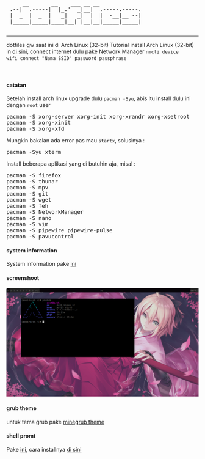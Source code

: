 <pre>
     __       __    ___ __ __             
 .--|  .-----|  |_.'  _|__|  .-----.-----.
 |  _  |  _  |   _|   _|  |  |  -__|__ --|
 |_____|_____|____|__| |__|__|_____|_____|
                                          
</pre>
---
dotfiles gw saat ini di Arch Linux (32-bit)
Tutorial install Arch Linux (32-bit) in <a href="https://fnlqxz.my.id/blog/posts/panduan-install-arch-linux.html">di sini</a>, connect internet dulu pake Network Manager <code>nmcli device wifi connect "Nama SSID" password passphrase</code>
<br><br><br>
<h4>catatan</h4>
Setelah install arch linux upgrade dulu <code>pacman -Syu</code>, abis itu install dulu ini dengan <code>root</code> user
<pre>
pacman -S xorg-server xorg-init xorg-xrandr xorg-xsetroot
pacman -S xorg-xinit
pacman -S xorg-xfd
</pre>
Mungkin bakalan ada error pas mau <code>startx</code>, solusinya :
<pre>
pacman -Syu xterm
</pre>
Install beberapa aplikasi yang di butuhin aja, misal :
<pre>
pacman -S firefox
pacman -S thunar
pacman -S mpv
pacman -S git
pacman -S wget
pacman -S feh
pacman -S NetworkManager
pacman -S nano
pacman -S vim
pacman -S pipewire pipewire-pulse
pacman -S pavucontrol
</pre>
<h4>system information</h4>
System information pake <a href="https://github.com/dylanaraps/pfetch">ini</a>
<h4>screenshoot</h4>
<img src="https://raw.githubusercontent.com/febnug/dotfiles/main/screenshoot/ss.png"/>
<h4>grub theme</h4>
untuk tema grub pake <a href="https://github.com/Lxtharia/minegrub-theme">minegrub theme</a>
<h4>shell promt</h4>
<p>Pake <a href="https://starship.rs/">ini</a>, cara installnya <a href="https://starship.rs/guide/">di sini</a></p>
